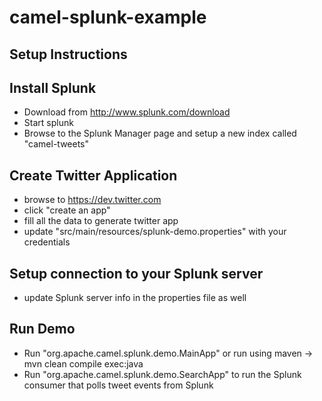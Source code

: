 camel-splunk-example
====================
## Setup Instructions


## Install Splunk

*  Download from http://www.splunk.com/download
*  Start splunk
*  Browse to the Splunk Manager page and setup a new index called "camel-tweets"

## Create Twitter Application

*  browse to https://dev.twitter.com
*  click "create an app"
*  fill all the data to generate twitter app
*  update "src/main/resources/splunk-demo.properties" with your credentials

## Setup connection to your Splunk server

* update Splunk server info in the properties file as well

## Run Demo
* Run "org.apache.camel.splunk.demo.MainApp" or run using maven -> mvn clean compile exec:java
* Run "org.apache.camel.splunk.demo.SearchApp" to run the Splunk consumer that polls tweet events from Splunk	

